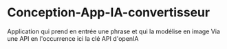 # Conception-App-IA-convertisseur
Application qui prend en entrée une phrase et qui la modélise en image Via une API en l'occurrence ici la clé API d'openIA
